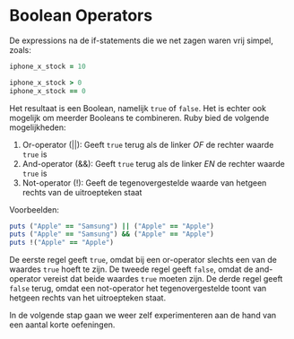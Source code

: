 # Boolean Operators

De expressions na de if-statements die we net zagen waren vrij simpel, zoals:

```ruby
iphone_x_stock = 10

iphone_x_stock > 0
iphone_x_stock == 0
```

Het resultaat is een Boolean, namelijk `true` of `false`. Het is echter ook mogelijk
om meerder Booleans te combineren. Ruby bied de volgende mogelijkheden:

1. Or-operator (||): Geeft `true` terug als de linker *OF* de rechter waarde `true` is
2. And-operator (&&): Geeft `true` terug als de linker *EN* de rechter waarde `true` is
3. Not-operator (!): Geeft de tegenovergestelde waarde van hetgeen rechts van de uitroepteken staat

Voorbeelden:

```ruby runnable
puts ("Apple" == "Samsung") || ("Apple" == "Apple")
puts ("Apple" == "Samsung") && ("Apple" == "Apple")
puts !("Apple" == "Apple")
```

De eerste regel geeft `true`, omdat bij een or-operator slechts een van de waardes
`true` hoeft te zijn. De tweede regel geeft `false`, omdat de and-operator vereist
dat beide waardes `true` moeten zijn. De derde regel geeft `false` terug, omdat een
not-operator het tegenovergestelde toont van hetgeen rechts van het uitroepteken staat.

In de volgende stap gaan we weer zelf experimenteren aan de hand van een aantal
korte oefeningen.